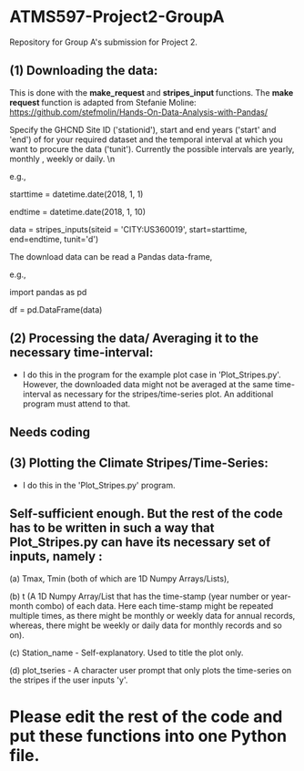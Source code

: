 # ATMS597-Project2-GroupA
Repository for Group A's submission for Project 2.

## (1) Downloading the data:

This is done with the <b> make_request </b> and <b> stripes_input </b> functions. The <b> make request </b> function is adapted from Stefanie Moline: https://github.com/stefmolin/Hands-On-Data-Analysis-with-Pandas/

Specify the GHCND Site ID ('stationid'), start and end years ('start' and 'end') of for your required dataset and the temporal interval at which you want to procure the data ('tunit'). Currently the possible intervals are yearly, monthly , weekly or daily. \n
   
   e.g., 
   
   starttime = datetime.date(2018, 1, 1)
   
   endtime = datetime.date(2018, 1, 10)
   
   data = stripes_inputs(siteid = 'CITY:US360019', start=starttime, end=endtime, tunit='d')
   
   The download data can be read a Pandas data-frame,
   
   e.g.,
   
   import pandas as pd
   
   df = pd.DataFrame(data)
   
## (2) Processing the data/ Averaging it to the necessary time-interval:
   - I do this in the program for the example plot case in 'Plot_Stripes.py'. However, the downloaded data might not be averaged at the same time-interval as necessary for the stripes/time-series plot. An additional program must attend to that.
   
   ## Needs coding
   
## (3) Plotting the Climate Stripes/Time-Series:

   - I do this in the 'Plot_Stripes.py' program. 
   
   ## Self-sufficient enough. But the rest of the code has to be written in such a way that Plot_Stripes.py can have its necessary set of inputs, namely :
   
   (a) Tmax, Tmin (both of which are 1D Numpy Arrays/Lists), 
   
   (b) t (A 1D Numpy Array/List that has the time-stamp (year number or year-month combo) of each data. Here each time-stamp might be repeated multiple times, as there might be monthly or weekly data for annual records, whereas, there might be weekly or daily data for monthly records and so on).
   
   (c) Station_name - Self-explanatory. Used to title the plot only.
   
   (d) plot_tseries - A character user prompt that only plots the time-series on the stripes if the user inputs 'y'.
   
# Please edit the rest of the code and put these functions into one Python file.


